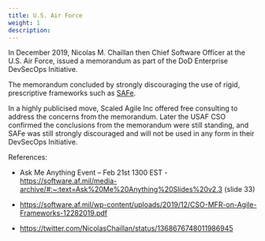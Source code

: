 ```yaml
---
title: U.S. Air Force
weight: 1
description: 
---
```


In December 2019, Nicolas M. Chaillan then Chief Software Officer at the U.S. Air Force, issued a memorandum as part of the DoD Enterprise DevSecOps Initiative. 

The memorandum concluded by strongly discouraging the use of rigid, prescriptive frameworks such as [SAFe](https://www.scaledagileframework.com/). 

In a highly publicised move, Scaled Agile Inc offered free consulting to address the concerns from the memorandum. Later the USAF CSO confirmed the conclusions from the memorandum were still standing, and SAFe was still strongly discouraged and will not be used in any form in their DevSecOps Initiative.

References:

- Ask Me Anything Event – Feb 21st 1300 EST - https://software.af.mil/media-archive/#:~:text=Ask%20Me%20Anything%20Slides%20v2.3 (slide 33)

- https://software.af.mil/wp-content/uploads/2019/12/CSO-MFR-on-Agile-Frameworks-12282019.pdf

- https://twitter.com/NicolasChaillan/status/1368676748011986945
